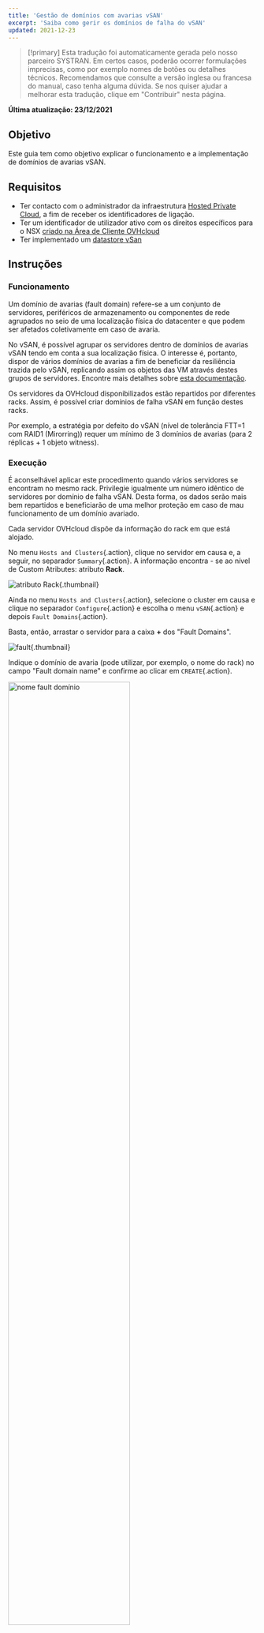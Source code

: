 ```yaml
---
title: 'Gestão de domínios com avarias vSAN'
excerpt: 'Saiba como gerir os domínios de falha do vSAN'
updated: 2021-12-23
---
```


> [!primary]
> Esta tradução foi automaticamente gerada pelo nosso parceiro SYSTRAN. Em certos casos, poderão ocorrer formulações imprecisas, como por exemplo nomes de botões ou detalhes técnicos. Recomendamos que consulte a versão inglesa ou francesa do manual, caso tenha alguma dúvida. Se nos quiser ajudar a melhorar esta tradução, clique em "Contribuir" nesta página.
>

**Última atualização: 23/12/2021**

## Objetivo

Este guia tem como objetivo explicar o funcionamento e a implementação de domínios de avarias vSAN.

## Requisitos

- Ter contacto com o administrador da infraestrutura [Hosted Private Cloud](https://www.ovhcloud.com/pt/enterprise/products/hosted-private-cloud/), a fim de receber os identificadores de ligação.
- Ter um identificador de utilizador ativo com os direitos específicos para o NSX [criado na Área de Cliente OVHcloud](https://www.ovh.com/auth/?action=gotomanager&from=https://www.ovh.pt/&ovhSubsidiary=pt)
- Ter implementado um [datastore vSan](/pages/cloud/private-cloud/vmware_vsan)

## Instruções

### Funcionamento

Um domínio de avarias (fault domain) refere-se a um conjunto de servidores, periféricos de armazenamento ou componentes de rede agrupados no seio de uma localização física do datacenter e que podem ser afetados coletivamente em caso de avaria.

No vSAN, é possível agrupar os servidores dentro de domínios de avarias vSAN tendo em conta a sua localização física.
O interesse é, portanto, dispor de vários domínios de avarias a fim de beneficiar da resiliência trazida pelo vSAN, replicando assim os objetos das VM através destes grupos de servidores. Encontre mais detalhes sobre [esta documentação](https://core.vmware.com/resource/vmware-vsan-design-guide#sec8-sub3).

Os servidores da OVHcloud disponibilizados estão repartidos por diferentes racks. Assim, é possível criar domínios de falha vSAN em função destes racks.

Por exemplo, a estratégia por defeito do vSAN (nível de tolerância FTT=1 com RAID1 (Mirorring)) requer um mínimo de 3 domínios de avarias (para 2 réplicas + 1 objeto witness).

### Execução

É aconselhável aplicar este procedimento quando vários servidores se encontram no mesmo rack. Privilegie igualmente um número idêntico de servidores por domínio de falha vSAN.
Desta forma, os dados serão mais bem repartidos e beneficiarão de uma melhor proteção em caso de mau funcionamento de um domínio avariado.

Cada servidor OVHcloud dispõe da informação do rack em que está alojado.

No menu `Hosts and Clusters`{.action}, clique no servidor em causa e, a seguir, no separador `Summary`{.action}. A informação encontra - se ao nível de Custom Atributes: atributo **Rack**.

![atributo Rack](images/01.png){.thumbnail}

Ainda no menu `Hosts and Clusters`{.action}, selecione o cluster em causa e clique no separador `Configure`{.action} e escolha o menu `vSAN`{.action} e depois `Fault Domains`{.action}.

Basta, então, arrastar o servidor para a caixa **+** dos "Fault Domains".

![fault](images/02.png){.thumbnail}

Indique o domínio de avaria (pode utilizar, por exemplo, o nome do rack) no campo "Fault domain name" e confirme ao clicar em `CREATE`{.action}.

<img src="https://raw.githubusercontent.com/ovh/docs/develop/pages/cloud/private-cloud/vmware_vsan_fault_domain/images/03.png" alt="nome fault domínio" class="thumbnail" width="70%" height="70%">

Poderá seguir o progresso da tarefa de criação do domínio avariado na janela `Recent Tasks`{.action}.

![fault domain task](images/04.png){.thumbnail}

Repita a operação em tantos domínios de avarias quantos os de racks diferentes.

![adição de múltiplos fault domains](images/05.png){.thumbnail}

Adicione um servidor num domínio de avaria existente deslocando-o para cima e confirme clicando em `MOVE`{.action}.

<img src="https://raw.githubusercontent.com/ovh/docs/develop/pages/cloud/private-cloud/vmware_vsan_fault_domain/images/06.png" alt="adição do servidor" class="thumbnail" width="70%" height="70%">

As informações de espaço em disco utilizado, disponível e total são apresentadas ao sobrevoar o domínio de falha.

<img src="https://raw.githubusercontent.com/ovh/docs/develop/pages/cloud/private-cloud/vmware_vsan_fault_domain/images/07.png" alt="fault domínio informações" class="thumbnail" width="60%" height="60%">

O cluster vSAN dispõe agora da resiliência de dados através dos domínios de avarias.

## Saiba mais

Fale com a nossa comunidade de utilizadores em <https://community.ovh.com/en/>.

